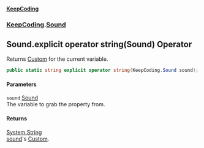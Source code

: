 #### [KeepCoding](index.md 'index')
### [KeepCoding](KeepCoding.md 'KeepCoding').[Sound](KeepCoding_Sound.md 'KeepCoding.Sound')
## Sound.explicit operator string(Sound) Operator
Returns [Custom](KeepCoding_Sound_Custom.md 'KeepCoding.Sound.Custom') for the current variable.  
```csharp
public static string explicit operator string(KeepCoding.Sound sound);
```
#### Parameters
<a name='KeepCoding_Sound_op_Explicitstring(KeepCoding_Sound)_sound'></a>
`sound` [Sound](KeepCoding_Sound.md 'KeepCoding.Sound')  
The variable to grab the property from.
  
#### Returns
[System.String](https://docs.microsoft.com/en-us/dotnet/api/System.String 'System.String')  
[sound](KeepCoding_Sound_op_Explicitstring(KeepCoding_Sound).md#KeepCoding_Sound_op_Explicitstring(KeepCoding_Sound)_sound 'KeepCoding.Sound.op_Explicit string(KeepCoding.Sound).sound')'s [Custom](KeepCoding_Sound_Custom.md 'KeepCoding.Sound.Custom').
